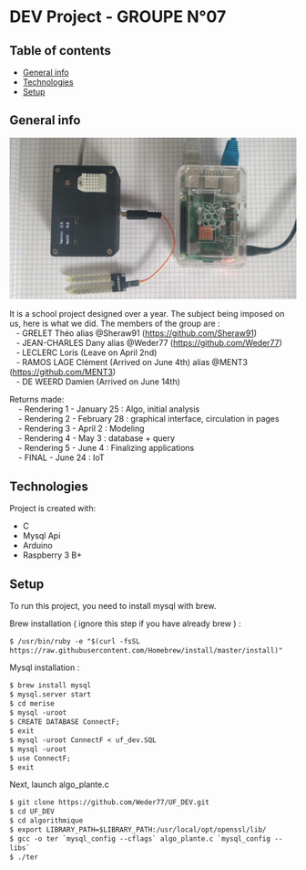 # DEV Project - GROUPE N°07

## Table of contents
* [General info](#general-info)
* [Technologies](#technologies)
* [Setup](#setup)

## General info

![](photos/home.jpg)

It is a school project designed over a year. The subject being imposed on us, here is what we did. The members of the group are : <br>
&nbsp;&nbsp; - GRELET Théo alias @Sheraw91 (https://github.com/Sheraw91) <br />
&nbsp;&nbsp; - JEAN-CHARLES Dany alias @Weder77 (https://github.com/Weder77)<br />
&nbsp;&nbsp; - LECLERC Loris (Leave on April 2nd)<br />
&nbsp;&nbsp; - RAMOS LAGE Clément (Arrived on June 4th) alias @MENT3 (https://github.com/MENT3)<br />
&nbsp;&nbsp; - DE WEERD Damien (Arrived on June 14th) <br />


Returns made: <br />
&nbsp; &nbsp; - Rendering 1 - January 25 : Algo, initial analysis <br />
&nbsp; &nbsp; - Rendering 2 - February 28 : graphical interface, circulation in pages <br />
&nbsp; &nbsp; - Rendering 3 - April 2 : Modeling <br />
&nbsp; &nbsp; - Rendering 4 - May 3 : database + query <br />
&nbsp; &nbsp; - Rendering 5 - June 4 : Finalizing applications <br />
&nbsp; &nbsp; - FINAL - June 24 : IoT



## Technologies
Project is created with:
* C
* Mysql Api
* Arduino
* Raspberry 3 B+

	
## Setup
To run this project, you need to install mysql with brew.

Brew installation ( ignore this step if you have already brew ) :

```
$ /usr/bin/ruby -e "$(curl -fsSL https://raw.githubusercontent.com/Homebrew/install/master/install)" 
```

Mysql installation :

```
$ brew install mysql
$ mysql.server start
$ cd merise
$ mysql -uroot
$ CREATE DATABASE ConnectF;
$ exit
$ mysql -uroot ConnectF < uf_dev.SQL
$ mysql -uroot
$ use ConnectF;
$ exit
```

Next, launch algo_plante.c 

```
$ git clone https://github.com/Weder77/UF_DEV.git
$ cd UF_DEV
$ cd algorithmique
$ export LIBRARY_PATH=$LIBRARY_PATH:/usr/local/opt/openssl/lib/
$ gcc -o ter `mysql_config --cflags` algo_plante.c `mysql_config --libs` 
$ ./ter
```

